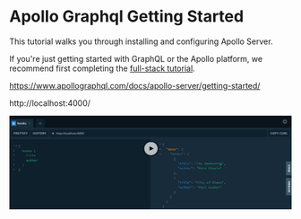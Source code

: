 # Apollo Graphql Getting Started

This tutorial walks you through installing and configuring Apollo Server. 

If you're just getting started with GraphQL or the Apollo platform, we recommend 
first completing the [full-stack tutorial](https://www.apollographql.com/docs/tutorial/introduction/).

https://www.apollographql.com/docs/apollo-server/getting-started/

http://localhost:4000/

![](execute-your-first-query.png)